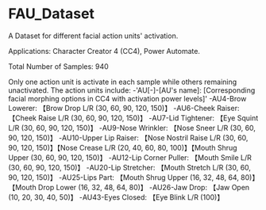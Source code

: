 # FAU_Dataset
A Dataset for different facial action units' activation. 

Applications: Character Creator 4 (CC4), Power Automate. 

Total Number of Samples: 940

Only one action unit is activate in each sample while others remaining unactivated. The action units include:
-'AU[-]-[AU's name]: [Corresponding facial morphing options in CC4 with activation power levels]'
-AU4-Brow Lowerer: 【Brow Drop L/R (30, 60, 90, 120, 150)】
-AU6-Cheek Raiser: 【Cheek Raise L/R (30, 60, 90, 120, 150)】
-AU7-Lid Tightener: 【Eye Squint L/R (30, 60, 90, 120, 150)】
-AU9-Nose Wrinkler: 【Nose Sneer L/R (30, 60, 90, 120, 150)】
-AU10-Upper Lip Raiser: 【Nose Nostril Raise L/R (30, 60, 90, 120, 150)】【Nose Crease L/R (20, 40, 60, 80, 100)】【Mouth Shrug Upper (30, 60, 90, 120, 150)】
-AU12-Lip Corner Puller: 【Mouth Smile L/R (30, 60, 90, 120, 150)】
-AU20-Lip Stretcher: 【Mouth Stretch L/R (30, 60, 90, 120, 150)】
-AU25-Lips Part: 【Mouth Shrug Upper (16, 32, 48, 64, 80)】【Mouth Drop Lower (16, 32, 48, 64, 80)】
-AU26-Jaw Drop: 【Jaw Open (10, 20, 30, 40, 50)】
-AU43-Eyes Closed: 【Eye Blink L/R (100)】
